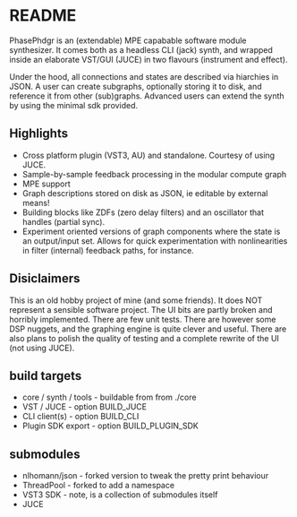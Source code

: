 # README #

PhasePhdgr is an (extendable) MPE capabable software module synthesizer. It comes both as a headless CLI (jack) synth, and wrapped inside an elaborate VST/GUI (JUCE) in two flavours (instrument and effect).

Under the hood, all connections and states are described via hiarchies in JSON. A user can create subgraphs, optionally storing it to disk, and reference it from other (sub)graphs. Advanced users can extend the synth by using the minimal sdk provided.

## Highlights ##
- Cross platform plugin (VST3, AU) and standalone. Courtesy of using JUCE.
- Sample-by-sample feedback processing in the modular compute graph
- MPE support
- Graph descriptions stored on disk as JSON, ie editable by external means!
- Building blocks like ZDFs (zero delay filters) and an oscillator that handles (partial sync).
- Experiment oriented versions of graph components where the state is an output/input set. Allows for quick experimentation with nonlinearities in filter (internal) feedback paths, for instance.

## Disiclaimers ##
This is an old hobby project of mine (and some friends). It does NOT represent a sensible software project. The UI bits are partly broken and horribly implemented. There are few unit tests. There are however some DSP nuggets, and the graphing engine is quite clever and useful. There are also plans to polish the quality of testing and  a complete rewrite of the UI (not using JUCE).

## build targets ##

* core / synth / tools - buildable from from ./core
* VST / JUCE - option BUILD_JUCE
* CLI client(s) - option BUILD_CLI
* Plugin SDK export - option BUILD_PLUGIN_SDK

## submodules ##

* nlhomann/json - forked version to tweak the pretty print behaviour
* ThreadPool - forked to add a namespace
* VST3 SDK - note, is a collection of submodules itself
* JUCE
